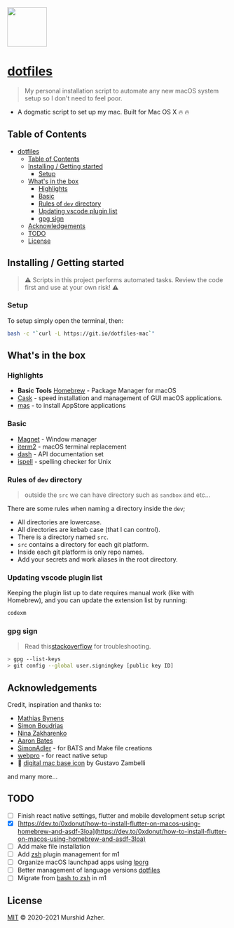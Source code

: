 <img src="https://raw.githubusercontent.com/murshidazher/this-mac/main/docs/logo.jpg" width="90px">

# [dotfiles](https://git.io/dotfiles-mac)

> My personal installation script to automate any new macOS system setup so I don't need to feel poor.

- A dogmatic script to set up my mac. Built for Mac OS X :fire: :fire:

## Table of Contents

- [dotfiles](#dotfiles)
  - [Table of Contents](#table-of-contents)
  - [Installing / Getting started](#installing--getting-started)
    - [Setup](#setup)
  - [What's in the box](#whats-in-the-box)
    - [Highlights](#highlights)
    - [Basic](#basic)
    - [Rules of `dev` directory](#rules-of-dev-directory)
    - [Updating vscode plugin list](#updating-vscode-plugin-list)
    - [gpg sign](#gpg-sign)
  - [Acknowledgements](#acknowledgements)
  - [TODO](#todo)
  - [License](#license)

## Installing / Getting started

> ⚠️ Scripts in this project performs automated tasks. Review the code first and use at your own risk! ⚠️

### Setup

To setup simply open the terminal, then:

```sh
bash -c "`curl -L https://git.io/dotfiles-mac`"
```

## What's in the box

### Highlights

- **Basic Tools** [Homebrew](https://brew.sh/) - Package Manager for macOS
- [Cask](https://github.com/Homebrew/homebrew-cask) - speed installation and management of GUI macOS applications.
- [mas](https://github.com/mas-cli/mas) - to install AppStore applications

### Basic

- [Magnet](https://magnet.crowdcafe.com/) - Window manager
- [iterm2](https://iterm2.com/) - macOS terminal replacement
- [dash](https://kapeli.com/dash) - API documentation set
- [ispell](https://www.gnu.org/software/ispell/) - spelling checker for Unix

### Rules of `dev` directory

> outside the `src` we can have directory such as `sandbox` and etc...

There are some rules when naming a directory inside the `dev`;

- All directories are lowercase.
- All directories are kebab case (that I can control).
- There is a directory named `src`.
- `src` contains a directory for each git platform.
- Inside each git platform is only repo names.
- Add your secrets and work aliases in the root directory.

### Updating vscode plugin list

Keeping the plugin list up to date requires manual work (like with Homebrew), and you can update the extension list by running:

```sh
codexm
```

### gpg sign

> Read this[stackoverflow](https://stackoverflow.com/questions/39494631/gpg-failed-to-sign-the-data-fatal-failed-to-write-commit-object-git-2-10-0) for troubleshooting.

```sh
> gpg --list-keys
> git config --global user.signingkey [public key ID]
```

## Acknowledgements

Credit, inspiration and thanks to:

- [Mathias Bynens](https://github.com/mathiasbynens/dotfiles)
- [Simon Boudrias](https://github.com/SBoudrias/dotfiles)
- [Nina Zakharenko](https://github.com/nnja/new-computer)
- [Aaron Bates](https://github.com/aaronbates/dotfiles)
- [SimonAdler](https://github.com/SimonAdler/dotfiles-1) - for BATS and Make file creations
- [webpro](https://github.com/webpro/dotfiles) - for react native setup
- :burrito: [digital mac base icon](https://dribbble.com/shots/6185043-Pixelado) by Gustavo Zambelli

and many more...

## TODO

- [ ] Finish react native settings, flutter and mobile development setup script
- [x] [https://dev.to/0xdonut/how-to-install-flutter-on-macos-using-homebrew-and-asdf-3loa](https://dev.to/0xdonut/how-to-install-flutter-on-macos-using-homebrew-and-asdf-3loa)
- [ ] Add make file installation
- [ ] Add [zsh](https://github.com/jsstrn/dotfiles/blob/master/zsh/.zshrc) plugin management for m1
- [ ] Organize macOS launchpad apps using [lporg](https://github.com/blacktop/lporg)
- [ ] Better management of language versions [dotfiles](https://github.com/scflode/dotfiles/tree/master/installer/versions)
- [ ] Migrate from [bash to zsh](https://aboutmonica.com/blog/setting-up-zsh-with-autosuggestions) in m1

## License

[MIT](https://github.com/murshidazher/this-mac/blob/main/LICENSE) &copy; 2020-2021 Murshid Azher.
